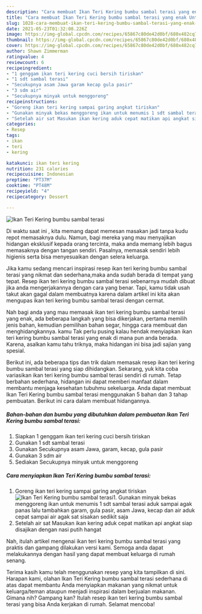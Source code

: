 ```yaml
---
description: "Cara membuat Ikan Teri Kering bumbu sambal terasi yang enak Untuk Jualan"
title: "Cara membuat Ikan Teri Kering bumbu sambal terasi yang enak Untuk Jualan"
slug: 1028-cara-membuat-ikan-teri-kering-bumbu-sambal-terasi-yang-enak-untuk-jualan
date: 2021-05-23T01:32:08.226Z
image: https://img-global.cpcdn.com/recipes/65867c80de42d0bf/680x482cq70/ikan-teri-kering-bumbu-sambal-terasi-foto-resep-utama.jpg
thumbnail: https://img-global.cpcdn.com/recipes/65867c80de42d0bf/680x482cq70/ikan-teri-kering-bumbu-sambal-terasi-foto-resep-utama.jpg
cover: https://img-global.cpcdn.com/recipes/65867c80de42d0bf/680x482cq70/ikan-teri-kering-bumbu-sambal-terasi-foto-resep-utama.jpg
author: Shawn Zimmerman
ratingvalue: 4
reviewcount: 6
recipeingredient:
- "1 genggam ikan teri kering cuci bersih tiriskan"
- "1 sdt sambal terasi"
- "Secukupnya asam Jawa garam kecap gula pasir"
- "3 sdm air"
- "Secukupnya minyak untuk menggoreng"
recipeinstructions:
- "Goreng ikan teri kering sampai garing angkat tiriskan"
- "Gunakan minyak bekas menggoreng ikan untuk menumis 1 sdt sambal terasi aduk sampai agak panas lalu tambahkan garam, gula pasir, asam Jawa, kecap dan air aduk cepat sampai air agak sat sisakan sedikit saja"
- "Setelah air sat Masukan ikan kering aduk cepat matikan api angkat siap disajikan dengan nasi putih hangat"
categories:
- Resep
tags:
- ikan
- teri
- kering

katakunci: ikan teri kering 
nutrition: 231 calories
recipecuisine: Indonesian
preptime: "PT37M"
cooktime: "PT48M"
recipeyield: "4"
recipecategory: Dessert

---
```



![Ikan Teri Kering bumbu sambal terasi](https://img-global.cpcdn.com/recipes/65867c80de42d0bf/680x482cq70/ikan-teri-kering-bumbu-sambal-terasi-foto-resep-utama.jpg)

Di waktu  saat ini , kita memang dapat memesan masakan jadi tanpa kudu repot memasaknya dulu. Namun, bagi mereka yang mau menyajikan hidangan eksklusif kepada orang tercinta, maka anda memang lebih bagus memasaknya dengan tangan sendiri. Pasalnya, memasak sendiri lebih higienis serta bisa menyesuaikan dengan selera keluarga.

Jika kamu sedang mencari inspirasi resep ikan teri kering bumbu sambal terasi yang nikmat dan sederhana,maka anda sudah berada di tempat yang tepat. Resep ikan teri kering bumbu sambal terasi  sebenarnya mudah dibuat jika anda mengerjakannya dengan cara yang benar. Tapi, kamu tidak usah takut akan gagal dalam membuatnya 
karena dalam artikel ini kita akan mengupas ikan teri kering bumbu sambal terasi dengan cermat.  



Nah bagi anda yang mau memasak ikan teri kering bumbu sambal terasi yang enak, ada beberapa langkah yang bisa dikerjakan, pertama memilih jenis bahan, kemudian pemilihan bahan segar, hingga cara membuat dan menghidangkannya. kamu Tak perlu pusing kalau hendak menyiapkan ikan teri kering bumbu sambal terasi yang enak di mana pun anda berada. Karena, asalkan kamu  tahu triknya, maka hidangan ini bisa jadi sajian yang spesial.

Berikut ini, ada beberapa tips dan trik dalam memasak resep ikan teri kering bumbu sambal terasi yang siap dihidangkan. Sekarang, yuk kita coba variasikan ikan teri kering bumbu sambal terasi sendiri di rumah. Tetap berbahan sederhana, hidangan ini dapat memberi manfaat dalam membantu menjaga kesehatan tubuhmu sekeluarga. Anda dapat membuat Ikan Teri Kering bumbu sambal terasi menggunakan 5 bahan dan 3 tahap pembuatan. Berikut ini cara dalam membuat hidangannya.

<!--inarticleads1-->

##### Bahan-bahan dan bumbu yang dibutuhkan dalam pembuatan Ikan Teri Kering bumbu sambal terasi:

1. Siapkan 1 genggam ikan teri kering cuci bersih tiriskan
1. Gunakan 1 sdt sambal terasi
1. Gunakan Secukupnya asam Jawa, garam, kecap, gula pasir
1. Gunakan 3 sdm air
1. Sediakan Secukupnya minyak untuk menggoreng




<!--inarticleads2-->

##### Cara menyiapkan Ikan Teri Kering bumbu sambal terasi:

1. Goreng ikan teri kering sampai garing angkat tiriskan
<img src="https://img-global.cpcdn.com/steps/4b9f336c9ec105e9/160x128cq70/ikan-teri-kering-bumbu-sambal-terasi-langkah-memasak-1-foto.jpg" alt="Ikan Teri Kering bumbu sambal terasi">1. Gunakan minyak bekas menggoreng ikan untuk menumis 1 sdt sambal terasi aduk sampai agak panas lalu tambahkan garam, gula pasir, asam Jawa, kecap dan air aduk cepat sampai air agak sat sisakan sedikit saja
1. Setelah air sat Masukan ikan kering aduk cepat matikan api angkat siap disajikan dengan nasi putih hangat




Nah, itulah artikel mengenai  ikan teri kering bumbu sambal terasi  yang praktis dan gampang dilakukan versi kami. Semoga anda dapat melakukannya dengan hasil yang dapat membuat keluarga di rumah senang. 

Terima kasih kamu telah menggunakan resep yang kita tampilkan di sini. Harapan kami, olahan  Ikan Teri Kering bumbu sambal terasi sederhana di atas dapat membantu Anda menyiapkan makanan yang nikmat untuk keluarga/teman ataupun menjadi inspirasi dalam berjualan makanan. Gimana nih? Gampang kan? Itulah resep ikan teri kering bumbu sambal terasi yang bisa Anda kerjakan di rumah. Selamat mencoba!

